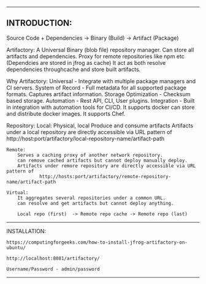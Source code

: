 
---------------------------------------------------------------------------------------------------------
INTRODUCTION: 
---------------------------------------------------------------------------------------------------------

Source Code + Dependencies -> Binary (Build) -> Artifact (Package)

Artifactory: 
    A Universal Binary (blob file) repository manager. 
    Can store all artifacts and dependencies. 
    Proxy for remote repositories like npm etc (Dependcies are stored in jfrog as cache)
    It act as both resolve dependencies throughcache and store built artifacts. 

Why Artifactory: 
    Universal - Integrate with multiple package managers and CI servers. 
    System of Record - Full metadata for all supported package formats. Captures artifact information.
    Storage Optimization - Checksum based storage. 
    Automation - Rest API, CLI, User plugins. 
    Integration - Built in integration with automation tools for CI/CD. 
    It supports docker can store and distribute docker images. 
    It supports Chef. 

Repository: 
    Local: 
        Physical, local
        Produce and consume artifacts 
        Artifacts under a local repository are directly accessible via URL pattern of 
                http://host:port/artifactory/local-repository-name/artifact-path 

    Remote: 
        Serves a caching proxy of another network repository.
        can remove cached artifacts but cannot deploy manually deploy. 
        Artifacts under remore repository are directly accessible via URL pattern of 
                http://hosts:port/artifactory/remote-repository-name/artifact-path

    Virtual: 
        It aggregates several repositories under a common URL.
        can resolve and get artifacts but cannot deploy anything. 

        Local repo (first)  -> Remote repo cache -> Remote repo (last) 

---------------------------------------------------------------------------------------------------------

INSTALLATION: 

    https://computingforgeeks.com/how-to-install-jfrog-artifactory-on-ubuntu/

    http://localhost:8081/artifactory/

    Username/Password - admin/password
    
---------------------------------------------------------------------------------------------------------








